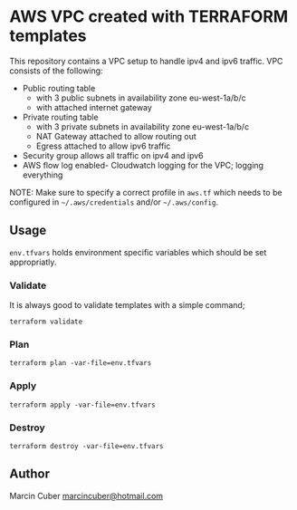 # AWS VPC created with TERRAFORM templates

This repository contains a VPC setup to handle ipv4 and ipv6 traffic.
VPC consists of the following:

* Public routing table
	* with 3 public subnets in availability zone eu-west-1a/b/c
    * with attached internet gateway
* Private routing table
	* with 3 private subnets in availability zone eu-west-1a/b/c
	* NAT Gateway attached to allow routing out
	* Egress attached to allow ipv6 traffic
* Security group allows all traffic on ipv4 and ipv6
* AWS flow log enabled- Cloudwatch logging for the VPC; logging everything

NOTE: Make sure to specify a correct profile in `aws.tf` which needs to be configured in `~/.aws/credentials` and/or `~/.aws/config`.

## Usage

`env.tfvars` holds environment specific variables which should be set appropriatly.

### Validate
It is always good to validate templates with a simple command;
```
terraform validate
```
### Plan

```
terraform plan -var-file=env.tfvars
```

### Apply

```
terraform apply -var-file=env.tfvars
```

### Destroy

```
terraform destroy -var-file=env.tfvars
```

## Author

Marcin Cuber <marcincuber@hotmail.com>
